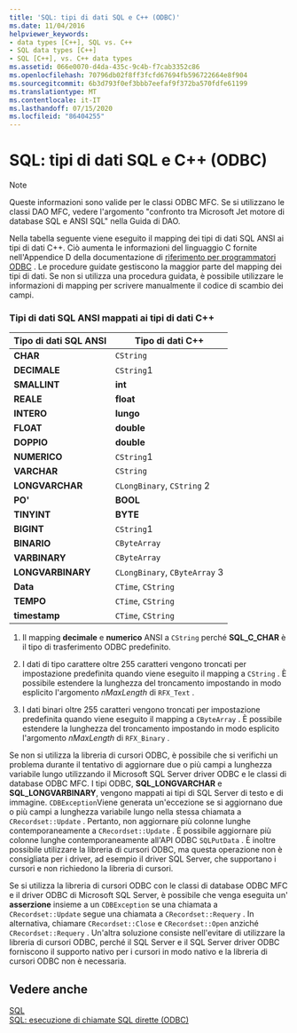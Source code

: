 ```yaml
---
title: 'SQL: tipi di dati SQL e C++ (ODBC)'
ms.date: 11/04/2016
helpviewer_keywords:
- data types [C++], SQL vs. C++
- SQL data types [C++]
- SQL [C++], vs. C++ data types
ms.assetid: 066e0070-d4da-435c-9c4b-f7cab3352c86
ms.openlocfilehash: 70796db02f8ff3fcfd67694fb596722664e8f904
ms.sourcegitcommit: 6b3d793f0ef3bbb7eefaf9f372ba570fdfe61199
ms.translationtype: MT
ms.contentlocale: it-IT
ms.lasthandoff: 07/15/2020
ms.locfileid: "86404255"
---
```

# <a name="sql-sql-and-c-data-types-odbc"></a>SQL: tipi di dati SQL e C++ (ODBC)

> [!NOTE]
> Queste informazioni sono valide per le classi ODBC MFC. Se si utilizzano le classi DAO MFC, vedere l'argomento "confronto tra Microsoft Jet motore di database SQL e ANSI SQL" nella Guida di DAO.

Nella tabella seguente viene eseguito il mapping dei tipi di dati SQL ANSI ai tipi di dati C++. Ciò aumenta le informazioni del linguaggio C fornite nell'Appendice D della documentazione di [riferimento per programmatori ODBC](/sql/odbc/reference/odbc-programmer-s-reference) . Le procedure guidate gestiscono la maggior parte del mapping dei tipi di dati. Se non si utilizza una procedura guidata, è possibile utilizzare le informazioni di mapping per scrivere manualmente il codice di scambio dei campi.

### <a name="ansi-sql-data-types-mapped-to-c-data-types"></a>Tipi di dati SQL ANSI mappati ai tipi di dati C++

|Tipo di dati SQL ANSI|Tipo di dati C++|
|------------------------|---------------------|
|**CHAR**|`CString`|
|**DECIMALE**|`CString`1|
|**SMALLINT**|**int**|
|**REALE**|**float**|
|**INTERO**|**lungo**|
|**FLOAT**|**double**|
|**DOPPIO**|**double**|
|**NUMERICO**|`CString`1|
|**VARCHAR**|`CString`|
|**LONGVARCHAR**|`CLongBinary`, `CString` 2|
|**PO'**|**BOOL**|
|**TINYINT**|**BYTE**|
|**BIGINT**|`CString`1|
|**BINARIO**|`CByteArray`|
|**VARBINARY**|`CByteArray`|
|**LONGVARBINARY**|`CLongBinary`, `CByteArray` 3|
|**Data**|`CTime`, `CString`|
|**TEMPO**|`CTime`, `CString`|
|**timestamp**|`CTime`, `CString`|

1. Il mapping **decimale** e **numerico** ANSI a `CString` perché **SQL_C_CHAR** è il tipo di trasferimento ODBC predefinito.

2. I dati di tipo carattere oltre 255 caratteri vengono troncati per impostazione predefinita quando viene eseguito il mapping a `CString` . È possibile estendere la lunghezza del troncamento impostando in modo esplicito l'argomento *nMaxLength* di `RFX_Text` .

3. I dati binari oltre 255 caratteri vengono troncati per impostazione predefinita quando viene eseguito il mapping a `CByteArray` . È possibile estendere la lunghezza del troncamento impostando in modo esplicito l'argomento *nMaxLength* di `RFX_Binary` .

Se non si utilizza la libreria di cursori ODBC, è possibile che si verifichi un problema durante il tentativo di aggiornare due o più campi a lunghezza variabile lungo utilizzando il Microsoft SQL Server driver ODBC e le classi di database ODBC MFC. I tipi ODBC, **SQL_LONGVARCHAR** e **SQL_LONGVARBINARY**, vengono mappati ai tipi di SQL Server di testo e di immagine. `CDBException`Viene generata un'eccezione se si aggiornano due o più campi a lunghezza variabile lungo nella stessa chiamata a `CRecordset::Update` . Pertanto, non aggiornare più colonne lunghe contemporaneamente a `CRecordset::Update` . È possibile aggiornare più colonne lunghe contemporaneamente all'API ODBC `SQLPutData` . È inoltre possibile utilizzare la libreria di cursori ODBC, ma questa operazione non è consigliata per i driver, ad esempio il driver SQL Server, che supportano i cursori e non richiedono la libreria di cursori.

Se si utilizza la libreria di cursori ODBC con le classi di database ODBC MFC e il driver ODBC di Microsoft SQL Server, è possibile che venga eseguita un' **asserzione** insieme a un `CDBException` se una chiamata a `CRecordset::Update` segue una chiamata a `CRecordset::Requery` . In alternativa, chiamare `CRecordset::Close` e `CRecordset::Open` anziché `CRecordset::Requery` . Un'altra soluzione consiste nell'evitare di utilizzare la libreria di cursori ODBC, perché il SQL Server e il SQL Server driver ODBC forniscono il supporto nativo per i cursori in modo nativo e la libreria di cursori ODBC non è necessaria.

## <a name="see-also"></a>Vedere anche

[SQL](../../data/odbc/sql.md)<br/>
[SQL: esecuzione di chiamate SQL dirette (ODBC)](../../data/odbc/sql-making-direct-sql-calls-odbc.md)
